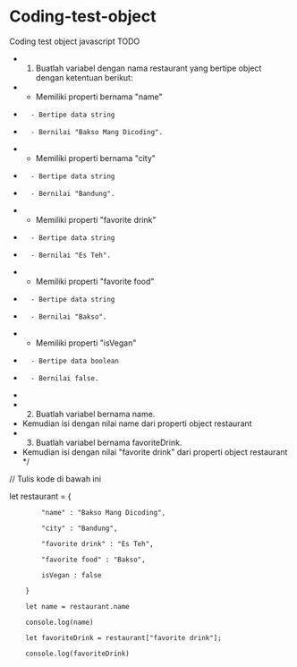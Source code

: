 # Coding-test-object
Coding test object javascript
TODO
 * 1. Buatlah variabel dengan nama restaurant yang bertipe object dengan ketentuan berikut:
 *    - Memiliki properti bernama "name"
 *       - Bertipe data string
 *       - Bernilai "Bakso Mang Dicoding".
 *    - Memiliki properti bernama "city"
 *       - Bertipe data string
 *       - Bernilai "Bandung".
 *    - Memiliki properti "favorite drink"
 *       - Bertipe data string
 *       - Bernilai "Es Teh".
 *    - Memiliki properti "favorite food"
 *       - Bertipe data string
 *       - Bernilai "Bakso".
 *    - Memiliki properti "isVegan"
 *       - Bertipe data boolean
 *       - Bernilai false.
 *
 * 2. Buatlah variabel bernama name.
 *    Kemudian isi dengan nilai name dari properti object restaurant
 * 3. Buatlah variabel bernama favoriteDrink.
 *    Kemudian isi dengan nilai "favorite drink" dari properti object restaurant
 */

// Tulis kode di bawah ini


let restaurant = {

            "name" : "Bakso Mang Dicoding",

            "city" : "Bandung",

            "favorite drink" : "Es Teh",

            "favorite food" : "Bakso",

            isVegan : false

        }

        let name = restaurant.name

        console.log(name)

        let favoriteDrink = restaurant["favorite drink"];

        console.log(favoriteDrink)
